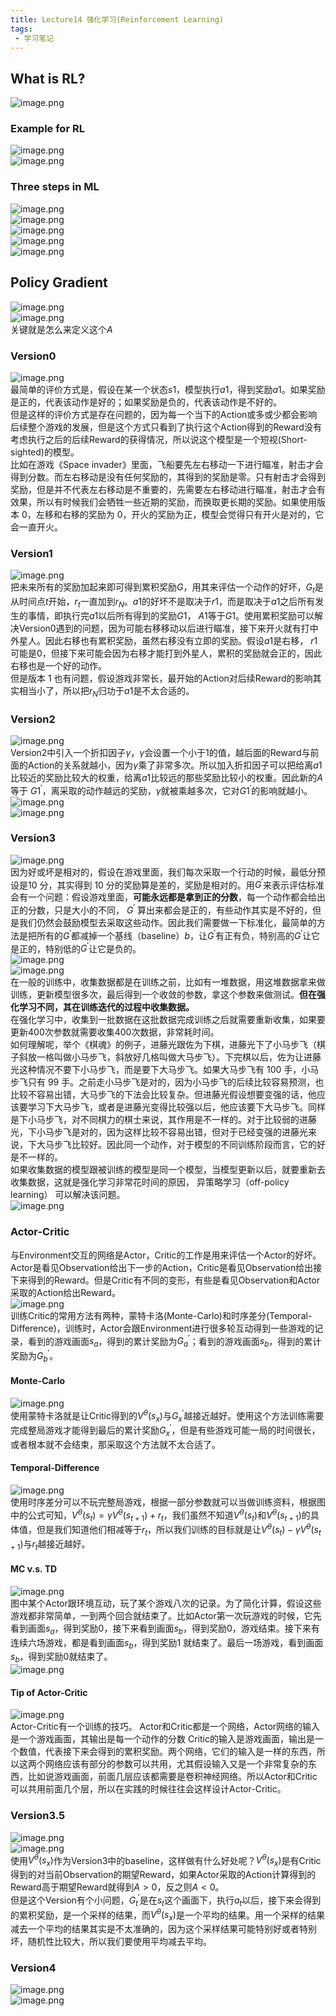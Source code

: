 ```yaml
---
title: Lecture14 强化学习(Reinforcement Learning)
tags:
 - 学习笔记
---
```



## What is RL?

![image.png](https://yeyi0003.oss-cn-hangzhou.aliyuncs.com/1721718841206-23dd0d42-0d17-4330-9e7b-615ca4b7e83a.png)

### Example for RL

![image.png](https://yeyi0003.oss-cn-hangzhou.aliyuncs.com/1721718997386-9d8de76e-22de-4f51-9bf8-4b9026f01bba.png)<br />![image.png](https://yeyi0003.oss-cn-hangzhou.aliyuncs.com/1721719063813-db03e965-9e76-4c07-8614-18a0866af1b5.png)

### Three steps in ML

![image.png](https://yeyi0003.oss-cn-hangzhou.aliyuncs.com/1721719462230-6db65dd1-22ac-46d7-9b8c-7444e2accbfa.png)<br />![image.png](https://yeyi0003.oss-cn-hangzhou.aliyuncs.com/1721720599073-c282d8a6-5731-4652-a9a7-f1db9c7fcacd.png)<br />![image.png](https://yeyi0003.oss-cn-hangzhou.aliyuncs.com/1721794717863-076af447-77c9-46b4-a486-a13a87753e33.png)<br />![image.png](https://yeyi0003.oss-cn-hangzhou.aliyuncs.com/1721719695074-95139c5e-2cd3-41b4-94b6-9acaca9b477e.png)<br />![image.png](https://yeyi0003.oss-cn-hangzhou.aliyuncs.com/1721720090530-eb156de3-8e56-4990-9819-2443e26ab364.png)

## Policy Gradient

![image.png](https://yeyi0003.oss-cn-hangzhou.aliyuncs.com/1721720440185-7b19cd64-1c32-43cf-9f30-a1acb58d23cc.png)<br />![image.png](https://yeyi0003.oss-cn-hangzhou.aliyuncs.com/1721721452974-066b3641-fe35-41e4-b9d5-20d43eef6f62.png)<br />关键就是怎么来定义这个$A$

### Version0

![image.png](https://yeyi0003.oss-cn-hangzhou.aliyuncs.com/1721721919489-c98a19a0-e2d2-4b9c-8578-4b6e2799a201.png)<br />最简单的评价方式是，假设在某一个状态$s1$，模型执行$a1$，得到奖励$a1$。如果奖励是正的，代表该动作是好的；如果奖励是负的，代表该动作是不好的。<br />但是这样的评价方式是存在问题的，因为每一个当下的Action或多或少都会影响后续整个游戏的发展，但是这个方式只看到了执行这个Action得到的Reward没有考虑执行之后的后续Reward的获得情况，所以说这个模型是一个短视(Short-sighted)的模型。<br />比如在游戏《Space invader》里面，飞船要先左右移动一下进行瞄准，射击才会得到分数。而左右移动是没有任何奖励的，其得到的奖励是零。只有射击才会得到奖励，但是并不代表左右移动是不重要的，先需要左右移动进行瞄准，射击才会有效果，所以有时候我们会牺牲一些近期的奖励，而换取更长期的奖励。如果使用版本 0，左移和右移的奖励为 0，开火的奖励为正，模型会觉得只有开火是对的，它会一直开火。

### Version1

![image.png](https://yeyi0003.oss-cn-hangzhou.aliyuncs.com/1721727039013-c2772d80-6d26-419a-a556-9200678ee099.png)<br />把未来所有的奖励加起来即可得到累积奖励$G$，用其来评估一个动作的好坏，$G_t$是从时间点$t$开始，$r_t$一直加到$r_N$。$a1$的好坏不是取决于$r1$，而是取决于$a1$之后所有发生的事情，即执行完$a1$以后所有得到的奖励$G1$， $A1$等于$G1$。使用累积奖励可以解决Version0遇到的问题，因为可能右移移动以后进行瞄准，接下来开火就有打中外星人。因此右移也有累积奖励，虽然右移没有立即的奖励。假设$a1$是右移， $r1$可能是0，但接下来可能会因为右移才能打到外星人，累积的奖励就会正的，因此右移也是一个好的动作。<br />但是版本 1 也有问题，假设游戏非常长，最开始的Action对后续Reward的影响其实相当小了，所以把$r_N$归功于$a1$是不太合适的。

### Version2

![image.png](https://yeyi0003.oss-cn-hangzhou.aliyuncs.com/1721727543618-8c09527e-5641-4d40-b818-c0a577307b69.png)<br />Version2中引入一个折扣因子$\gamma$，$\gamma$会设置一个小于1的值，越后面的Reward与前面的Action的关系就越小，因为$\gamma$乘了非常多次。所以加入折扣因子可以把给离$a1$比较近的奖励比较大的权重，给离$a1$比较远的那些奖励比较小的权重。因此新的$A$等于 $G1^{'}$，离采取的动作越远的奖励，$\gamma$就被乘越多次，它对$G1^{'}$的影响就越小。<br />![image.png](https://yeyi0003.oss-cn-hangzhou.aliyuncs.com/1721728121854-b1b128e9-e3a4-4bc0-a80f-bb0552db7b45.png)<br />![image.png](https://yeyi0003.oss-cn-hangzhou.aliyuncs.com/1721728152110-c879e4a6-ecdc-4bd1-a139-524fc71668c3.png)

### Version3

![image.png](https://yeyi0003.oss-cn-hangzhou.aliyuncs.com/1721728229031-ff319ce8-3a8f-42ec-982a-140f22f48cb5.png)<br />因为好或坏是相对的，假设在游戏里面，我们每次采取一个行动的时候，最低分预设是10 分，其实得到 10 分的奖励算是差的，奖励是相对的。用$G^{'}$来表示评估标准会有一个问题：假设游戏里面，**可能永远都是拿到正的分数**，每一个动作都会给出正的分数，只是大小的不同， $G^{'}$ 算出来都会是正的，有些动作其实是不好的，但是我们仍然会鼓励模型去采取这些动作。因此我们需要做一下标准化，最简单的方法是把所有的$G^{'}$都减掉一个基线（baseline）$b$，让$G^{'}$有正有负，特别高的$G^{'}$让它是正的，特别低的$G^{'}$让它是负的。<br />![image.png](https://yeyi0003.oss-cn-hangzhou.aliyuncs.com/1721728592398-6d42d237-8ba7-45ab-add6-8abc8770d908.png)<br />![image.png](https://yeyi0003.oss-cn-hangzhou.aliyuncs.com/1721791961750-7a948b7f-b9f3-4a06-98ba-d79368f90c5d.png)<br />在一般的训练中，收集数据都是在训练之前，比如有一堆数据，用这堆数据拿来做训练，更新模型很多次，最后得到一个收敛的参数，拿这个参数来做测试。**但在强化学习不同，其在训练迭代的过程中收集数据。**<br />在强化学习中，收集到一批数据在这批数据完成训练之后就需要重新收集，如果要更新400次参数就需要收集400次数据，非常耗时间。<br />如何理解呢，举个《棋魂》的例子，进藤光跟佐为下棋，进藤光下了小马步飞（棋子斜放一格叫做小马步飞，斜放好几格叫做大马步飞）。下完棋以后，佐为让进藤光这种情况不要下小马步飞，而是要下大马步飞。如果大马步飞有 100 手，小马步飞只有 99 手。之前走小马步飞是对的，因为小马步飞的后续比较容易预测，也比较不容易出错，大马步飞的下法会比较复杂。但进藤光假设想要变强的话，他应该要学习下大马步飞，或者是进藤光变得比较强以后，他应该要下大马步飞。同样是下小马步飞，对不同棋力的棋士来说，其作用是不一样的。对于比较弱的进藤光，下小马步飞是对的，因为这样比较不容易出错，但对于已经变强的进藤光来说，下大马步飞比较好。因此同一个动作，对于模型的不同训练阶段而言，它的好是不一样的。<br />如果收集数据的模型跟被训练的模型是同一个模型，当模型更新以后，就要重新去收集数据，这就是强化学习非常花时间的原因， 异策略学习（off-policy learning） 可以解决该问题。<br />![image.png](https://yeyi0003.oss-cn-hangzhou.aliyuncs.com/1721794498141-fbc59666-9f3c-4982-9fa2-462a548b8b82.png)

### Actor-Critic

与Environment交互的网络是Actor，Critic的工作是用来评估一个Actor的好坏。Actor是看见Observation给出下一步的Action，Critic是看见Observation给出接下来得到的Reward。但是Critic有不同的变形，有些是看见Observation和Actor采取的Action给出Reward。<br />![image.png](https://yeyi0003.oss-cn-hangzhou.aliyuncs.com/1721800263664-c6e5f955-736b-43cf-b260-1ceceb8db492.png)<br />训练Critic的常用方法有两种，蒙特卡洛(Monte-Carlo)和时序差分(Temporal-Difference)，训练时，Actor会跟Environment进行很多轮互动得到一些游戏的记录，看到的游戏画面$s_a$，得到的累计奖励为$G_a^{'}$；看到的游戏画面$s_b$，得到的累计奖励为$G_b^{'}$。

####  Monte-Carlo

![image.png](https://yeyi0003.oss-cn-hangzhou.aliyuncs.com/1721800885449-06f408d9-a725-4970-bafa-4844f79b5609.png)<br />使用蒙特卡洛就是让Critic得到的$V^{\theta}(s_x)$与$G_x^{'}$越接近越好。使用这个方法训练需要完成整局游戏才能得到最后的累计奖励$G_x^{'}$，但是有些游戏可能一局的时间很长，或者根本就不会结束，那采取这个方法就不太合适了。

#### Temporal-Difference

![image.png](https://yeyi0003.oss-cn-hangzhou.aliyuncs.com/1721802315925-7b482804-24de-40d7-846f-787a8b33c329.png)<br />使用时序差分可以不玩完整局游戏，根据一部分参数就可以当做训练资料，根据图中的公式可知，$V^{\theta}(s_t) = \gamma V^{\theta}(s_{t+1})+r_t$，我们虽然不知道$V^{\theta}(s_t)$和$V^{\theta}(s_{t+1})$的具体值，但是我们知道他们相减等于$r_t$，所以我们训练的目标就是让$V^{\theta}(s_t) - \gamma V^{\theta}(s_{t+1})$与$r_t$越接近越好。

#### MC v.s. TD

![image.png](https://yeyi0003.oss-cn-hangzhou.aliyuncs.com/1721806142868-03eac7b2-021d-49ed-839d-8effab0f2eb4.png)<br />图中某个Actor跟环境互动，玩了某个游戏八次的记录。为了简化计算，假设这些游戏都非常简单，一到两个回合就结束了。比如Actor第一次玩游戏的时候，它先看到画面$s_a$，得到奖励0，接下来看到画面$s_b$，得到奖励0，游戏结束。接下来有连续六场游戏，都是看到画面$s_b$，得到奖励1 就结束了。最后一场游戏，看到画面$s_b$，得到奖励0就结束了。<br />![image.png](https://yeyi0003.oss-cn-hangzhou.aliyuncs.com/1721806471420-d2036fd8-c72a-455e-aae9-52e07e037487.png)

#### Tip of Actor-Critic

![image.png](https://yeyi0003.oss-cn-hangzhou.aliyuncs.com/1721808178601-89e7ae1a-9e88-4494-9fdd-1e5c53dfcbac.png)<br />Actor-Critic有一个训练的技巧。 Actor和Critic都是一个网络，Actor网络的输入是一个游戏画面，其输出是每一个动作的分数 Critic的输入是游戏画面，输出是一个数值，代表接下来会得到的累积奖励。两个网络，它们的输入是一样的东西，所以这两个网络应该有部分的参数可以共用，尤其假设输入又是一个非常复杂的东西，比如说游戏画面，前面几层应该都需要是卷积神经网络。所以Actor和Critic可以共用前面几个层，所以在实践的时候往往会这样设计Actor-Critic。

### Version3.5

![image.png](https://yeyi0003.oss-cn-hangzhou.aliyuncs.com/1721806725990-e90e1cf7-bfc3-4970-83fe-c65f188089e2.png)<br />![image.png](https://yeyi0003.oss-cn-hangzhou.aliyuncs.com/1721807174054-6021a2ac-6c65-48f9-b19f-b8b0f859a07d.png)<br />使用$V^{\theta}(s_x)$作为Version3中的baseline，这样做有什么好处呢？$V^{\theta}(s_x)$是有Critic得到的对当前Observation的期望Reward，如果Actor采取的Action计算得到的Reward高于期望Reward就得到$A > 0$，反之则$A < 0$。<br />但是这个Version有个小问题，$G_t^{'}$是在$s_t$这个画面下，执行$a_t$以后，接下来会得到的累积奖励，是一个采样的结果，而$V^{\theta}(s_x)$是一个平均的结果。用一个采样的结果减去一个平均的结果其实是不太准确的，因为这个采样结果可能特别好或者特别坏，随机性比较大，所以我们要使用平均减去平均。

### Version4

![image.png](https://yeyi0003.oss-cn-hangzhou.aliyuncs.com/1721807590075-fc1578a7-3e91-44e3-a5c0-e1c8aea84266.png)<br />![image.png](https://yeyi0003.oss-cn-hangzhou.aliyuncs.com/1721808127880-4c54d3ab-0616-451a-a4d3-ecbc50b646a6.png)



